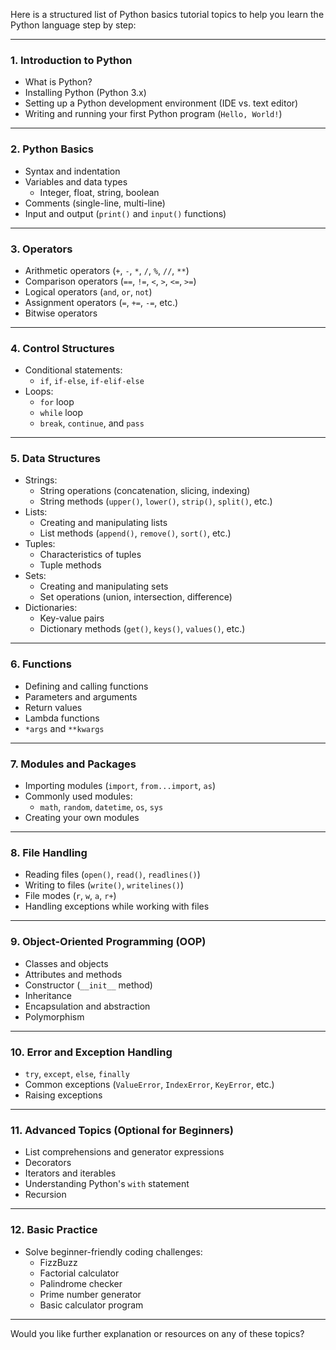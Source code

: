 Here is a structured list of Python basics tutorial topics to help you learn the Python language step by step:

---

### **1. Introduction to Python**
- What is Python?
- Installing Python (Python 3.x)
- Setting up a Python development environment (IDE vs. text editor)
- Writing and running your first Python program (`Hello, World!`)

---

### **2. Python Basics**
- Syntax and indentation
- Variables and data types
  - Integer, float, string, boolean
- Comments (single-line, multi-line)
- Input and output (`print()` and `input()` functions)

---

### **3. Operators**
- Arithmetic operators (`+`, `-`, `*`, `/`, `%`, `//`, `**`)
- Comparison operators (`==`, `!=`, `<`, `>`, `<=`, `>=`)
- Logical operators (`and`, `or`, `not`)
- Assignment operators (`=`, `+=`, `-=`, etc.)
- Bitwise operators

---

### **4. Control Structures**
- Conditional statements:
  - `if`, `if-else`, `if-elif-else`
- Loops:
  - `for` loop
  - `while` loop
  - `break`, `continue`, and `pass`

---

### **5. Data Structures**
- Strings:
  - String operations (concatenation, slicing, indexing)
  - String methods (`upper()`, `lower()`, `strip()`, `split()`, etc.)
- Lists:
  - Creating and manipulating lists
  - List methods (`append()`, `remove()`, `sort()`, etc.)
- Tuples:
  - Characteristics of tuples
  - Tuple methods
- Sets:
  - Creating and manipulating sets
  - Set operations (union, intersection, difference)
- Dictionaries:
  - Key-value pairs
  - Dictionary methods (`get()`, `keys()`, `values()`, etc.)

---

### **6. Functions**
- Defining and calling functions
- Parameters and arguments
- Return values
- Lambda functions
- `*args` and `**kwargs`

---

### **7. Modules and Packages**
- Importing modules (`import`, `from...import`, `as`)
- Commonly used modules:
  - `math`, `random`, `datetime`, `os`, `sys`
- Creating your own modules

---

### **8. File Handling**
- Reading files (`open()`, `read()`, `readlines()`)
- Writing to files (`write()`, `writelines()`)
- File modes (`r`, `w`, `a`, `r+`)
- Handling exceptions while working with files

---

### **9. Object-Oriented Programming (OOP)**
- Classes and objects
- Attributes and methods
- Constructor (`__init__` method)
- Inheritance
- Encapsulation and abstraction
- Polymorphism

---

### **10. Error and Exception Handling**
- `try`, `except`, `else`, `finally`
- Common exceptions (`ValueError`, `IndexError`, `KeyError`, etc.)
- Raising exceptions

---

### **11. Advanced Topics (Optional for Beginners)**
- List comprehensions and generator expressions
- Decorators
- Iterators and iterables
- Understanding Python's `with` statement
- Recursion

---

### **12. Basic Practice**
- Solve beginner-friendly coding challenges:
  - FizzBuzz
  - Factorial calculator
  - Palindrome checker
  - Prime number generator
  - Basic calculator program

---

Would you like further explanation or resources on any of these topics?
